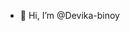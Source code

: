 - 👋 Hi, I’m @Devika-binoy

<!---
Devika-binoy/Devika-binoy is a ✨ special ✨ repository because its `README.md` (this file) appears on your GitHub profile.
You can click the Preview link to take a look at your changes.
--->

